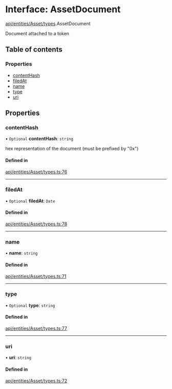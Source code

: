 # Interface: AssetDocument

[api/entities/Asset/types](../wiki/api.entities.Asset.types).AssetDocument

Document attached to a token

## Table of contents

### Properties

- [contentHash](../wiki/api.entities.Asset.types.AssetDocument#contenthash)
- [filedAt](../wiki/api.entities.Asset.types.AssetDocument#filedat)
- [name](../wiki/api.entities.Asset.types.AssetDocument#name)
- [type](../wiki/api.entities.Asset.types.AssetDocument#type)
- [uri](../wiki/api.entities.Asset.types.AssetDocument#uri)

## Properties

### contentHash

• `Optional` **contentHash**: `string`

hex representation of the document (must be prefixed by "0x")

#### Defined in

[api/entities/Asset/types.ts:76](https://github.com/PolymeshAssociation/polymesh-sdk/blob/fe2e6dd1/src/api/entities/Asset/types.ts#L76)

___

### filedAt

• `Optional` **filedAt**: `Date`

#### Defined in

[api/entities/Asset/types.ts:78](https://github.com/PolymeshAssociation/polymesh-sdk/blob/fe2e6dd1/src/api/entities/Asset/types.ts#L78)

___

### name

• **name**: `string`

#### Defined in

[api/entities/Asset/types.ts:71](https://github.com/PolymeshAssociation/polymesh-sdk/blob/fe2e6dd1/src/api/entities/Asset/types.ts#L71)

___

### type

• `Optional` **type**: `string`

#### Defined in

[api/entities/Asset/types.ts:77](https://github.com/PolymeshAssociation/polymesh-sdk/blob/fe2e6dd1/src/api/entities/Asset/types.ts#L77)

___

### uri

• **uri**: `string`

#### Defined in

[api/entities/Asset/types.ts:72](https://github.com/PolymeshAssociation/polymesh-sdk/blob/fe2e6dd1/src/api/entities/Asset/types.ts#L72)
